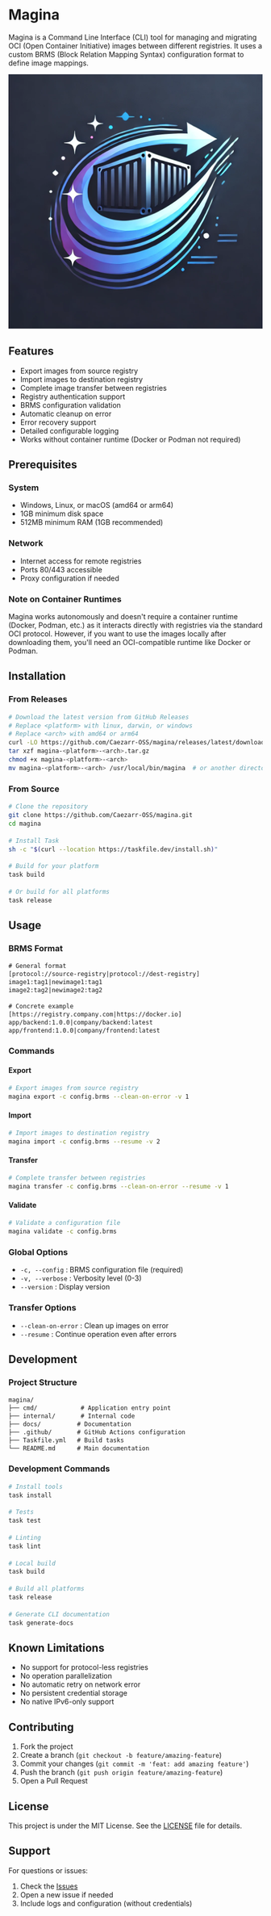 # Magina

Magina is a Command Line Interface (CLI) tool for managing and migrating OCI (Open Container Initiative) images between different registries. It uses a custom BRMS (Block Relation Mapping Syntax) configuration format to define image mappings.

![Magina Logo](assets/img/magina-logo.png)

## Features

- Export images from source registry
- Import images to destination registry
- Complete image transfer between registries
- Registry authentication support
- BRMS configuration validation
- Automatic cleanup on error
- Error recovery support
- Detailed configurable logging
- Works without container runtime (Docker or Podman not required)

## Prerequisites

### System
- Windows, Linux, or macOS (amd64 or arm64)
- 1GB minimum disk space
- 512MB minimum RAM (1GB recommended)

### Network
- Internet access for remote registries
- Ports 80/443 accessible
- Proxy configuration if needed

### Note on Container Runtimes
Magina works autonomously and doesn't require a container runtime (Docker, Podman, etc.) as it interacts directly with registries via the standard OCI protocol. However, if you want to use the images locally after downloading them, you'll need an OCI-compatible runtime like Docker or Podman.

## Installation

### From Releases
```bash
# Download the latest version from GitHub Releases
# Replace <platform> with linux, darwin, or windows
# Replace <arch> with amd64 or arm64
curl -LO https://github.com/Caezarr-OSS/magina/releases/latest/download/magina-<platform>-<arch>.tar.gz
tar xzf magina-<platform>-<arch>.tar.gz
chmod +x magina-<platform>-<arch>
mv magina-<platform>-<arch> /usr/local/bin/magina  # or another directory in PATH
```

### From Source
```bash
# Clone the repository
git clone https://github.com/Caezarr-OSS/magina.git
cd magina

# Install Task
sh -c "$(curl --location https://taskfile.dev/install.sh)"

# Build for your platform
task build

# Or build for all platforms
task release
```

## Usage

### BRMS Format
```brms
# General format
[protocol://source-registry|protocol://dest-registry]
image1:tag1|newimage1:tag1
image2:tag2|newimage2:tag2

# Concrete example
[https://registry.company.com|https://docker.io]
app/backend:1.0.0|company/backend:latest
app/frontend:1.0.0|company/frontend:latest
```

### Commands

#### Export
```bash
# Export images from source registry
magina export -c config.brms --clean-on-error -v 1
```

#### Import
```bash
# Import images to destination registry
magina import -c config.brms --resume -v 2
```

#### Transfer
```bash
# Complete transfer between registries
magina transfer -c config.brms --clean-on-error --resume -v 1
```

#### Validate
```bash
# Validate a configuration file
magina validate -c config.brms
```

### Global Options
- `-c, --config` : BRMS configuration file (required)
- `-v, --verbose` : Verbosity level (0-3)
- `--version` : Display version

### Transfer Options
- `--clean-on-error` : Clean up images on error
- `--resume` : Continue operation even after errors

## Development

### Project Structure
```
magina/
├── cmd/            # Application entry point
├── internal/       # Internal code
├── docs/          # Documentation
├── .github/       # GitHub Actions configuration
├── Taskfile.yml   # Build tasks
└── README.md      # Main documentation
```

### Development Commands
```bash
# Install tools
task install

# Tests
task test

# Linting
task lint

# Local build
task build

# Build all platforms
task release

# Generate CLI documentation
task generate-docs
```

## Known Limitations

- No support for protocol-less registries
- No operation parallelization
- No automatic retry on network error
- No persistent credential storage
- No native IPv6-only support

## Contributing

1. Fork the project
2. Create a branch (`git checkout -b feature/amazing-feature`)
3. Commit your changes (`git commit -m 'feat: add amazing feature'`)
4. Push the branch (`git push origin feature/amazing-feature`)
5. Open a Pull Request

## License

This project is under the MIT License. See the [LICENSE](LICENSE) file for details.

## Support

For questions or issues:
1. Check the [Issues](https://github.com/Caezarr-OSS/magina/issues)
2. Open a new issue if needed
3. Include logs and configuration (without credentials)
